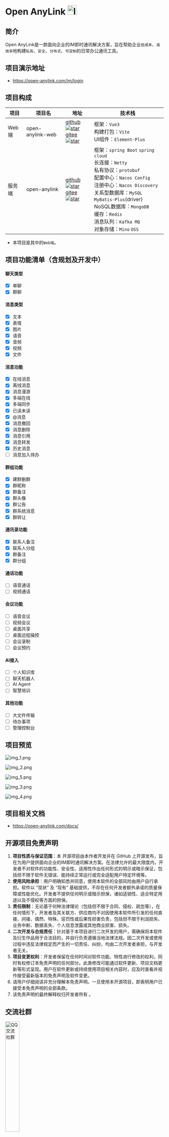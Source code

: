 # Open AnyLink <img src="doc/image/favicon.png" alt="logo" width=30/>

## 简介

Open AnyLink是一款面向企业的IM即时通讯解决方案，旨在帮助企业`低成本`、`高效率`地构建`私有`、`安全`、`分布式`、`可定制`的日常办公通讯工具。

## 项目演示地址

- https://open-anylink.com/im/login

## 项目构成

| 项目   | 项目名           | 地址                                                                                                                                                                                                                                                                                                                                                                                                                                              | 技术栈                                                                                                                                                                                                                                                                                          |
| ------ | ---------------- | ------------------------------------------------------------------------------------------------------------------------------------------------------------------------------------------------------------------------------------------------------------------------------------------------------------------------------------------------------------------------------------------------------------------------------------------------- | ----------------------------------------------------------------------------------------------------------------------------------------------------------------------------------------------------------------------------------------------------------------------------------------------- |
| Web端  | open-anylink-web | [github](https://github.com/GatlinHa/open-anylink-web) <a href="https://github.com/GatlinHa/open-anylink-web/stargazers"><img src="https://img.shields.io/github/stars/GatlinHa/open-anylink-web" alt="star"></a><br/>[gitee](https://gitee.com/lijingbo-2021/open-anylink-web) <a href="https://gitee.com/lijingbo-2021/open-anylink-web/stargazers"><img src="https://gitee.com//lijingbo-2021/open-anylink-web/badge/star.svg" alt="star"></a> | 框架：`Vue3`<br/> 构建打包：`Vite` <br/>UI组件：`Element-Plus`                                                                                                                                                                                                                                  |
| 服务端 | open-anylink     | [github](https://github.com/GatlinHa/open-anylink) <a href="https://github.com/GatlinHa/open-anylink/stargazers"><img src="https://img.shields.io/github/stars/GatlinHa/open-anylink" alt="star"></a><br/>[gitee](https://gitee.com/lijingbo-2021/open-anylink) <a href="https://gitee.com/lijingbo-2021/open-anylink-web/stargazers"><img src="https://gitee.com//lijingbo-2021/open-anylink/badge/star.svg" alt="star"></a>                     | 框架：`spring Boot` `spring cloud`<br/>长连接：`Netty`<br/>私有协议：`protobuf`<br/>配置中心：`Nacos Config`<br/>注册中心：`Nacos Discovery`<br/>关系型数据库：`MySQL` `MyBatis-Plus`(driver)<br/>NoSQL数据库：`MongoDB`<br/>缓存：`Redis`<br/>消息队列：`Kafka MQ` <br/>对象存储：`Mino` `OSS` |

- 本项目是其中的`Web端`。

## 项目功能清单（含规划及开发中）

#### 聊天类型

- [x] 单聊
- [x] 群聊

#### 消息类型

- [x] 文本
- [x] 表情
- [x] 图片
- [x] 语音
- [x] 音频
- [x] 视频
- [x] 文件

#### 消息功能

- [x] 在线消息
- [x] 离线消息
- [x] 消息漫游
- [x] 多端在线
- [x] 多端同步
- [x] 已读未读
- [x] @消息
- [x] 消息撤回
- [x] 消息删除
- [x] 消息引用
- [x] 消息转发
- [x] 历史消息
- [ ] 消息加入待办

#### 群组功能

- [x] 建群删群
- [x] 群昵称
- [x] 群备注
- [x] 群头像
- [x] 群公告
- [x] 群系统消息
- [x] 群转让

#### 通讯录功能

- [x] 联系人备注
- [x] 联系人分组
- [x] 群备注
- [x] 群分组

#### 通话功能

- [ ] 语音通话
- [ ] 视频通话

#### 会议功能

- [ ] 语音会议
- [ ] 视频会议
- [ ] 桌面共享
- [ ] 桌面远程操控
- [ ] 会议录制
- [ ] 会议预约

#### AI接入

- [ ] 个人知识库
- [ ] 聊天机器人
- [ ] AI Agent
- [ ] 智慧培训

#### 其他功能

- [ ] 大文件传输
- [ ] 待办事项
- [ ] 管理控制台

## 项目预览
![img_1.png](doc/image/img_1.png)

![img_2.png](doc/image/img_2.png)

![img_5.png](doc/image/img_5.png)

![img_3.png](doc/image/img_3.png)

![img_4.png](doc/image/img_4.png)

## 项目相关文档

- https://open-anylink.com/docs/

## 开源项目免责声明

1. **项目性质与保证范围**：本 开源项目由本作者开发并在 GitHub 上开源发布，旨在为用户提供面向企业的IM即时通讯解决方案。在法律允许的最大限度内，开发者不对软件的功能性、安全性、适用性作出任何形式的明示或暗示保证，包括但不限于软件无错误、能持续正常运行或完全适配用户特定环境等。
2. **使用风险承担**：用户明确知悉并同意，使用本软件的全部风险由用户自行承担。软件以 “现状” 及 “现有” 基础提供，不存在任何开发者额外承诺的质量保障或性能优化。开发者不提供任何明示或暗示担保，诸如适销性、适合特定用途以及不侵权等方面的担保。
3. **责任限制**：无论基于何种法律理论（包括但不限于合同、侵权、疏忽等），在任何情形下，开发者及其关联方、供应商均不对因使用本软件所引发的任何直接、间接、偶然、特殊、惩罚性或后果性损害负责，包括但不限于利润损失、业务中断、数据丢失、个人信息泄露或其他商业损害、损失。
4. **二次开发与合规责任**：针对基于本项目进行二次开发的用户，需确保将本软件及衍生作品用于合法目的，并自行负责遵循当地法律法规。因二次开发或使用过程中违反法律规定而产生的一切责任、纠纷，均由二次开发者承担，与开发者无关。
5. **项目变更权利**：开发者保留在任何时间对软件功能、特性进行修改的权利，同时有权修订本免责声明的任何部分。此类修改可能通过软件更新、项目文档更新等形式呈现。用户在软件更新或持续使用项目相关内容时，应及时查看并视作接受最新版本的免责声明及软件变更。
6. 请用户仔细阅读并充分理解本免责声明。一旦使用本开源项目，即表明用户已接受本免责声明的全部条款。
7. 该免责声明的最终解释权归开发者所有 。

## 交流社群

<img src="doc/image/qq_group.jpg" alt="QQ交流社群" width="30%" />

QQ群：825505574

## 如何联系我们

- **QQ**：312777916
- **邮箱**：312777916@qq.com
- **微信**：wx_open_anylink_2025（扫下方二维码）

<img src="doc/image/wx_code.jpg" alt="微信二维码" width="30%" />

### 最后，如果您觉得还不错，请 `Star`, `Fork`一下本项目，或者“请”作者喝一杯coffee，您的一次小小鼓励将会使我们前进很远很远。

<div style="display: flex; gap: 5px;">
  <img src="doc/image/wx_sponsorship_code.png" alt="微信赞赏码" width="35%"/>
  <img src="doc/image/zfb_sponsorship_code.png" alt="支付宝赞赏码" width="30%"/>
</div>

<br>
感谢以下赞助者的支持

| 赞助时间 | 赞助者 | 平台 | 金额 |
| -------- | ------ | ---- | ---- |
|          |        |      |
